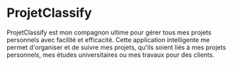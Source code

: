 # ProjetClassify
ProjetClassify est mon compagnon ultime pour gérer tous mes projets personnels avec facilité et efficacité. Cette application intelligente me permet d'organiser et de suivre mes projets, qu'ils soient liés à mes projets personnels, mes études universitaires ou mes travaux pour des clients.
